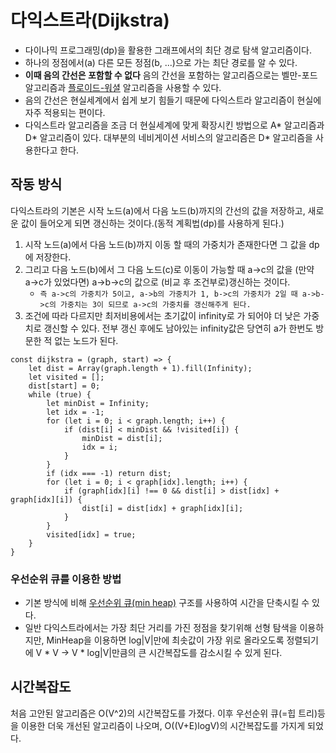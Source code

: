 # 다익스트라(Dijkstra)

- 다이나믹 프로그래밍(dp)을 활용한 그래프에서의 최단 경로 탐색 알고리즘이다. 
- 하나의 정점에서(a) 다른 모든 정점(b, ...)으로 가는 최단 경로를 알 수 있다. 
- **이때 음의 간선은 포함할 수 없다** 음의 간선을 포함하는 알고리즘으로는 벨만-포드 알고리즘과 <a href='../플로이드&워셜/README.MD'>플로이드-워셜</a> 알고리즘을 사용할 수 있다.
- 음의 간선은 현실세계에서 쉽게 보기 힘들기 때문에 다익스트라 알고리즘이 현실에 자주 적용되는 편이다.
- 다익스트라 알고리즘을 조금 더 현실세계에 맞게 확장시킨 방법으로 A* 알고리즘과 D* 알고리즘이 있다. 대부분의 네비게이션 서비스의 알고리즘은 D* 알고리즘을 사용한다고 한다.

## 작동 방식
다익스트라의 기본은 시작 노드(a)에서 다음 노드(b)까지의 간선의 값을 저장하고, 새로운 값이 들어오게 되면 갱신하는 것이다.(동적 계획법(dp)를 사용하게 된다.)

1. 시작 노드(a)에서 다음 노드(b)까지 이동 할 때의 가중치가 존재한다면 그 값을 dp에 저장한다.
2. 그리고 다음 노드(b)에서 그 다음 노드(c)로 이동이 가능할 때 a->c의 값을 (만약 a->c가 있었다면) a->b->c의 값으로 (비교 후 조건부로)갱신하는 것이다.   
   - `즉 a->c의 가중치가 5이고, a->b의 가중치가 1, b->c의 가중치가 2일 때 a->b->c의 가중치는 3이 되므로 a->c의 가중치를 갱신해주게 된다.`
3. 조건에 따라 다르지만 최저비용에서는 초기값이 infinity로 가 되어야 더 낮은 가중치로 갱신할 수 있다. 전부 갱신 후에도 남아있는 infinity값은 당연히 a가 한번도 방문한 적 없는 노드가 된다.  
   
```
const dijkstra = (graph, start) => {
    let dist = Array(graph.length + 1).fill(Infinity);
    let visited = [];
    dist[start] = 0;
    while (true) {
        let minDist = Infinity;
        let idx = -1;
        for (let i = 0; i < graph.length; i++) {
            if (dist[i] < minDist && !visited[i]) {
                minDist = dist[i];
                idx = i;
            }
        }
        if (idx === -1) return dist;
        for (let i = 0; i < graph[idx].length; i++) {
            if (graph[idx][i] !== 0 && dist[i] > dist[idx] + graph[idx][i]) {
                dist[i] = dist[idx] + graph[idx][i];
            }
        }
        visited[idx] = true;
    }
}
```

### 우선순위 큐를 이용한 방법
- 기본 방식에 비해 <a href='../우선순위 큐//README.MD'>우선순위 큐(min heap)</a> 구조를 사용하여 시간을 단축시킬 수 있다.
- 일반 다익스트라에서는 가장 최단 거리를 가진 정점을 찾기위해 선형 탐색을 이용하지만, MinHeap을 이용하면 log|V|만에 최솟값이 가장 위로 올라오도록 정렬되기에 V * V -> V * log|V|만큼의 큰 시간복잡도를 감소시킬 수 있게 된다.

## 시간복잡도
처음 고안된 알고리즘은 O(V^2)의 시간복잡도를 가졌다. 이후 우선순위 큐(=힙 트리)등을 이용한 더욱 개선된 알고리즘이 나오며, O((V+E)logV)의 시간복잡도를 가지게 되었다.